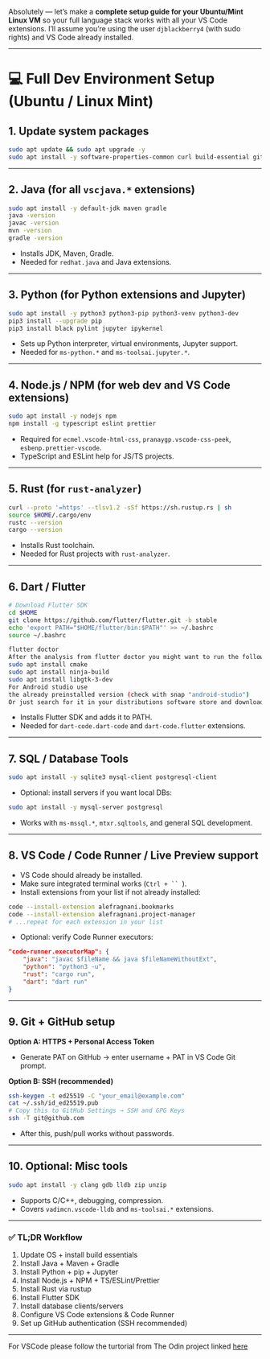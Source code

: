 Absolutely — let’s make a **complete setup guide for your Ubuntu/Mint Linux VM** so your full language stack works with all your VS Code extensions. I’ll assume you’re using the user `djblackberry4` (with sudo rights) and VS Code already installed.

---

# 💻 Full Dev Environment Setup (Ubuntu / Linux Mint)

## 1. Update system packages

```bash
sudo apt update && sudo apt upgrade -y
sudo apt install -y software-properties-common curl build-essential git wget unzip
```

---

## 2. Java (for all `vscjava.*` extensions)

```bash
sudo apt install -y default-jdk maven gradle
java -version
javac -version
mvn -version
gradle -version
```

* Installs JDK, Maven, Gradle.
* Needed for `redhat.java` and Java extensions.

---

## 3. Python (for Python extensions and Jupyter)

```bash
sudo apt install -y python3 python3-pip python3-venv python3-dev
pip3 install --upgrade pip
pip3 install black pylint jupyter ipykernel
```

* Sets up Python interpreter, virtual environments, Jupyter support.
* Needed for `ms-python.*` and `ms-toolsai.jupyter.*`.

---

## 4. Node.js / NPM (for web dev and VS Code extensions)

```bash
sudo apt install -y nodejs npm
npm install -g typescript eslint prettier
```

* Required for `ecmel.vscode-html-css`, `pranaygp.vscode-css-peek`, `esbenp.prettier-vscode`.
* TypeScript and ESLint help for JS/TS projects.

---

## 5. Rust (for `rust-analyzer`)

```bash
curl --proto '=https' --tlsv1.2 -sSf https://sh.rustup.rs | sh
source $HOME/.cargo/env
rustc --version
cargo --version
```

* Installs Rust toolchain.
* Needed for Rust projects with `rust-analyzer`.

---

## 6. Dart / Flutter

```bash
# Download Flutter SDK
cd $HOME
git clone https://github.com/flutter/flutter.git -b stable
echo 'export PATH="$HOME/flutter/bin:$PATH"' >> ~/.bashrc
source ~/.bashrc

flutter doctor
After the analysis from flutter doctor you might want to run the following commands
sudo apt install cmake
sudo apt install ninja-build
sudo apt install libgtk-3-dev
For Android studio use
the already preinstalled version (check with snap "android-studio")
Or just search for it in your distributions software store and download from there if you don't have it.

```

* Installs Flutter SDK and adds it to PATH.
* Needed for `dart-code.dart-code` and `dart-code.flutter` extensions.

---

## 7. SQL / Database Tools

```bash
sudo apt install -y sqlite3 mysql-client postgresql-client
```

* Optional: install servers if you want local DBs:

```bash
sudo apt install -y mysql-server postgresql
```

* Works with `ms-mssql.*`, `mtxr.sqltools`, and general SQL development.

---

## 8. VS Code / Code Runner / Live Preview support

* VS Code should already be installed.
* Make sure integrated terminal works (`Ctrl + `` `).
* Install extensions from your list if not already installed:

```bash
code --install-extension alefragnani.bookmarks
code --install-extension alefragnani.project-manager
# ...repeat for each extension in your list
```

* Optional: verify Code Runner executors:

```json
"code-runner.executorMap": {
    "java": "javac $fileName && java $fileNameWithoutExt",
    "python": "python3 -u",
    "rust": "cargo run",
    "dart": "dart run"
}
```

---

## 9. Git + GitHub setup

**Option A: HTTPS + Personal Access Token**

* Generate PAT on GitHub → enter username + PAT in VS Code Git prompt.

**Option B: SSH (recommended)**

```bash
ssh-keygen -t ed25519 -C "your_email@example.com"
cat ~/.ssh/id_ed25519.pub
# Copy this to GitHub Settings → SSH and GPG Keys
ssh -T git@github.com
```

* After this, push/pull works without passwords.

---

## 10. Optional: Misc tools

```bash
sudo apt install -y clang gdb lldb zip unzip
```

* Supports C/C++, debugging, compression.
* Covers `vadimcn.vscode-lldb` and `ms-toolsai.*` extensions.

---

### ✅ TL;DR Workflow

1. Update OS + install build essentials
2. Install Java + Maven + Gradle
3. Install Python + pip + Jupyter
4. Install Node.js + NPM + TS/ESLint/Prettier
5. Install Rust via rustup
6. Install Flutter SDK
7. Install database clients/servers
8. Configure VS Code extensions & Code Runner
9. Set up GitHub authentication (SSH recommended)

---
For VSCode please follow the turtorial from The Odin project linked <a href="https://www.theodinproject.com/lessons/foundations-text-editors">here</a>
